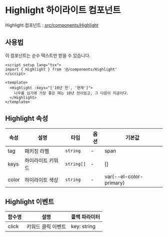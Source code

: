 # Highlight 하이라이트 컴포넌트

Highlight 컴포넌트 : [src/components/Highlight](https://github.com/web2-solution/web2-vue-framework/tree/main/src/components/Highlight) 

## 사용법

이 컴포넌트는 순수 텍스트만 받을 수 있습니다.

```vue
<script setup lang="tsx">
import { Highlight } from '@/components/Highlight'
</script>

<template>
  <Highlight :keys="['10년 전', '현재']">
    나무를 심기에 가장 좋은 때는 10년 전이었고, 그 다음이 지금이다.
  </Highlight>
</template>

```

## Highlight 속성

| 속성 | 설명 | 타입 | 옵션 | 기본값 |
| ---- | ---- | ---- | ---- | ---- |
| tag | 패키징 라벨 | `string` | - | span |
| keys | 하이라이트 키워드 | `string[]` | - | [] |
| color | 하이라이트 색상 | `string` | - | var(--el-color-primary) |

## Highlight 이벤트

| 함수명 | 설명 | 콜백 파라미터 |
| ---- | ---- | ---- |
| click | 키워드 클릭 이벤트 | key: string |
